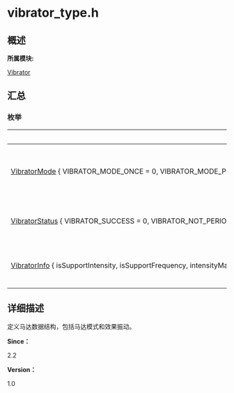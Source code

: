 # vibrator_type.h


## **概述**

**所属模块:**

[Vibrator](_vibrator.md)


## **汇总**


### 枚举

  | 枚举 | 描述 | 
| -------- | -------- |
| [VibratorMode](_vibrator.md#vibratormode)&nbsp;{&nbsp;VIBRATOR_MODE_ONCE&nbsp;=&nbsp;0,&nbsp;VIBRATOR_MODE_PRESET&nbsp;=&nbsp;1,&nbsp;VIBRATOR_MODE_BUTT&nbsp;} | 枚举马达振动模式。&nbsp;[更多...](_vibrator.md#vibratormode) | 
| [VibratorStatus](_vibrator.md#vibratorstatus)&nbsp;{&nbsp;VIBRATOR_SUCCESS&nbsp;=&nbsp;0,&nbsp;VIBRATOR_NOT_PERIOD&nbsp;=&nbsp;-1,&nbsp;&nbsp;VIBRATOR_NOT_INTENSITY&nbsp;&nbsp;=&nbsp;-2,&nbsp;&nbsp;VIBRATOR_NOT_FREQUENCY=&nbsp;-3} | 枚举马达振动模式。[更多...](_vibrator.md#vibratorstatus) | 
| [VibratorInfo](_vibrator.md#vibratorinfo)&nbsp;{&nbsp;isSupportIntensity,&nbsp;isSupportFrequency,&nbsp;intensityMaxValue,&nbsp;intensityMinValue,&nbsp;frequencyMaxValue,&nbsp;frequencyMinValue} | 定义马达参数。[更多...](_vibrator.md#vibratorinfo) | 


## **详细描述**

定义马达数据结构，包括马达模式和效果振动。

**Since：**

2.2

**Version：**

1.0
